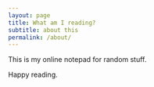 ```yaml
---
layout: page
title: What am I reading?
subtitle: about this
permalink: /about/
---
```


This is my online notepad for random stuff.

Happy reading.
